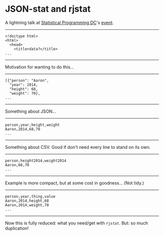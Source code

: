 # JSON-stat and rjstat

A lightning talk at [Statistical Programming DC](http://www.meetup.com/stats-prog-dc/)'s [event](http://www.meetup.com/stats-prog-dc/events/177772502/).

-----

```
<!doctype html>
<html>
  <head>
    <title>data?</title>
...
```

-----

Motivation for wanting to do this...

-----

```
[{"person": "Aaron",
  "year": 2014,
  "height": 68,
  "weight": 70},
...
```

-----

Something about JSON...

-----

```
person,year,height,weight
Aaron,2014,68,70
...
```

-----

Something about CSV. Good if don't need every line to stand on its own.

-----

```
person,height2014,weight2014
Aaron,68,70
...
```

-----

Example is more compact, but at some cost in goodness... (Not tidy.)

-----

```
person,year,thing,value
Aaron,2014,height,68
Aaron,2014,weight,70
...
```

-----

Now this is fully reduced: what you need/get with `rjstat`. But: so much duplication!
